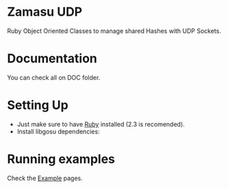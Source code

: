 # Zamasu UDP
Ruby Object Oriented Classes to manage shared Hashes with UDP Sockets.

# Documentation
You can check all on DOC folder.

# Setting Up
* Just make sure to have [Ruby](https://www.ruby-lang.org/) installed (2.3 is recomended).
* Install libgosu dependencies:

# Running examples
Check the [Example](https://github.com/abdias9/Zamasu/) pages.
